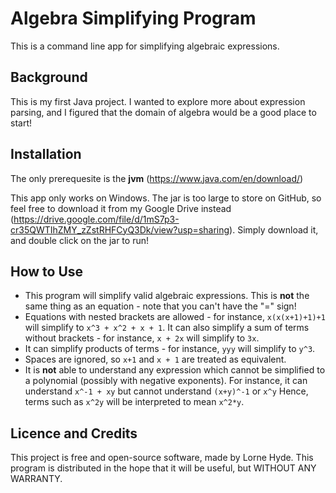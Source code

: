 # Algebra Simplifying Program
This is a command line app for simplifying algebraic expressions.
## Background
This is my first Java project. I wanted to explore more about expression parsing, and I figured that the domain of algebra would be a good place to start!

## Installation
The only prerequesite is the **jvm** (https://www.java.com/en/download/)

This app only works on Windows. The jar is too large to store on GitHub, so feel free to 
download it from my Google Drive instead 
(https://drive.google.com/file/d/1mS7p3-cr35QWTIhZMY_zZstRHFCyQ3Dk/view?usp=sharing). Simply download it, and double click on the jar to run!

## How to Use
- This program will simplify valid algebraic expressions. 
This is **not** the same thing as an equation - note that you can't have the "=" sign!
- Equations with nested brackets are allowed - for instance, `x(x(x+1)+1)+1` will simplify to `x^3 + x^2 + x + 1`.
It can also simplify a sum of terms without brackets - for instance, `x + 2x` will simplify to `3x`.
- It can simplify products of terms - for instance, `yyy` will simplify to `y^3`.
- Spaces are ignored, so `x+1` and `x + 1` are treated as equivalent.
- It is **not** able to understand any expression which cannot be simplified to a polynomial 
(possibly with negative exponents). For instance, it can understand `x^-1 + xy` but cannot understand
 `(x+y)^-1` or `x^y` Hence, terms such as `x^2y` will be interpreted to mean `x^2*y`.

## Licence and Credits
This project is free and open-source software, made by Lorne Hyde.
This program is distributed in the hope that it will be useful, but WITHOUT ANY WARRANTY.
